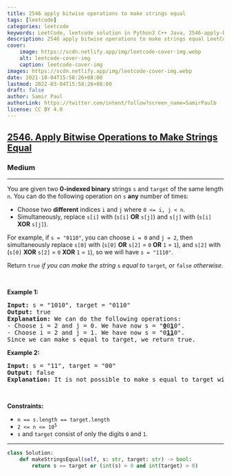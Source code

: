 ```yaml
---
title: 2546 apply bitwise operations to make strings equal
tags: [leetcode]
categories: leetcode
keywords: LeetCode, leetcode solution in Python3 C++ Java, 2546-apply-bitwise-operations-to-make-strings-equal solution
description: 2546 apply bitwise operations to make strings equal LeetCode Solution Explained
cover:
    image: https://scdn.netlify.app/img/leetcode-cover-img.webp
    alt: leetcode-cover-img
    caption: leetcode-cover-img
images: https://scdn.netlify.app/img/leetcode-cover-img.webp
date: 2021-10-04T15:58:26+08:00
lastmod: 2022-03-04T15:58:26+08:00
draft: false
author: Samir Paul
authorLink: https://twitter.com/intent/follow?screen_name=SamirPaulb
license: CC BY 4.0
---
```



<h2><a href="https://leetcode.com/problems/apply-bitwise-operations-to-make-strings-equal/">2546. Apply Bitwise Operations to Make Strings Equal</a></h2><h3>Medium</h3><hr><div><p>You are given two <strong>0-indexed binary</strong> strings <code>s</code> and <code>target</code> of the same length <code>n</code>. You can do the following operation on <code>s</code> <strong>any</strong> number of times:</p>

<ul>
	<li>Choose two <strong>different</strong> indices <code>i</code> and <code>j</code> where <code>0 &lt;= i, j &lt; n</code>.</li>
	<li>Simultaneously, replace <code>s[i]</code> with (<code>s[i]</code> <strong>OR</strong> <code>s[j]</code>) and <code>s[j]</code> with (<code>s[i]</code> <strong>XOR</strong> <code>s[j]</code>).</li>
</ul>

<p>For example, if <code>s = "0110"</code>, you can choose <code>i = 0</code> and <code>j = 2</code>, then simultaneously replace <code>s[0]</code> with (<code>s[0]</code> <strong>OR</strong> <code>s[2]</code> = <code>0</code> <strong>OR</strong> <code>1</code> = <code>1</code>), and <code>s[2]</code> with (<code>s[0]</code> <strong>XOR</strong> <code>s[2]</code> = <code>0</code> <strong>XOR</strong> <code>1</code> = <code>1</code>), so we will have <code>s = "1110"</code>.</p>

<p>Return <code>true</code> <em>if you can make the string </em><code>s</code><em> equal to </em><code>target</code><em>, or </em><code>false</code><em> otherwise</em>.</p>

<p>&nbsp;</p>
<p><strong class="example">Example 1:</strong></p>

<pre><strong>Input:</strong> s = "1010", target = "0110"
<strong>Output:</strong> true
<strong>Explanation:</strong> We can do the following operations:
- Choose i = 2 and j = 0. We have now s = "<strong><u>0</u></strong>0<strong><u>1</u></strong>0".
- Choose i = 2 and j = 1. We have now s = "0<strong><u>11</u></strong>0".
Since we can make s equal to target, we return true.
</pre>

<p><strong class="example">Example 2:</strong></p>

<pre><strong>Input:</strong> s = "11", target = "00"
<strong>Output:</strong> false
<strong>Explanation:</strong> It is not possible to make s equal to target with any number of operations.
</pre>

<p>&nbsp;</p>
<p><strong>Constraints:</strong></p>

<ul>
	<li><code>n == s.length == target.length</code></li>
	<li><code>2 &lt;= n &lt;= 10<sup>5</sup></code></li>
	<li><code>s</code> and <code>target</code> consist of only the digits <code>0</code> and <code>1</code>.</li>
</ul>
</div>

---




```python
class Solution:
    def makeStringsEqual(self, s: str, target: str) -> bool:
        return s == target or (int(s) > 0 and int(target) > 0)
        
```
